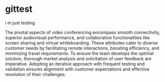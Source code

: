 # gittest
i m just testing

The pivotal aspects of video conferencing encompass smooth connectivity, superior audiovisual performance, and collaborative functionalities like screen sharing and virtual whiteboarding. These attributes cater to diverse customer needs by facilitating remote interactions, boosting efficiency, and minimizing travel requirements. To ensure the team develops the optimal solution, thorough market analysis and solicitation of user feedback are imperative. Adopting an iterative approach with frequent testing and validation ensures alignment with customer expectations and effective resolution of their challenges.
